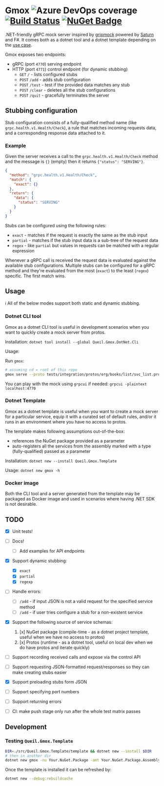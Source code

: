 # Gmox ![Azure DevOps coverage](https://img.shields.io/azure-devops/coverage/queil/gmox/4) [![Build Status](https://dev.azure.com/queil/gmox/_apis/build/status/queil.gmox?branchName=main)](https://dev.azure.com/queil/gmox/_build/latest?definitionId=4&branchName=main) [![NuGet Badge](https://buildstats.info/nuget/Queil.Gmox.Dotnet.Cli?includePreReleases=true)](https://www.nuget.org/packages/Queil.Gmox.Dotnet.Cli)

.NET-friendly gRPC mock server inspired by [gripmock](https://github.com/tokopedia/gripmock) powered by [Saturn](https://saturnframework.org/) and F#. It comes both as a dotnet tool and a dotnet template depending on the [use case](#Usage).

Gmox exposes two endpoints:

* gRPC (port `4770`) serving endpoint
* HTTP (port `4771`) control endpoint (for dynamic stubbing)
  * `GET` `/` - lists configured stubs
  * `POST` `/add` - adds stub configuration
  * `POST` `/test` - test if the provided data matches any stub
  * `POST` `/clear` - deletes all the stub configurations
  * `POST` `/quit` - gracefully terminates the server

## Stubbing configuration

Stub configuration consists of a fully-qualified method name (like `grpc.health.v1.Health/Check`), a rule that matches incoming requests data, and a corresponding response data attached to it.

### Example

Given the server receives a call to the `grpc.health.v1.Health/Check` method and the message is `{}` (empty) then it returns `{"status": "SERVING"}`.

```json
{
  "method": "grpc.health.v1.Health/Check",
  "match": {
    "exact": {}
  }, 
  "return": {
    "data": {
      "status": "SERVING"
    }
  }
}
```

Stubs can be configured using the following rules:

* `exact` - matches if the request is exactly the same as the stub input
* `partial` - matches if the stub input data is a sub-tree of the request data
* `regex` - like `partial` but values in requests can be matched with a regular expression

Whenever a gRPC call is received the request data is evaluated against the available stub configurations.
Multiple stubs can be configured for a gRPC method and they're evaluated from the most (`exact`) to the least (`regex`) specific.
The first match wins.

## Usage

:information_source: All of the below modes support both static and dynamic stubbing.

### Dotnet CLI tool

Gmox as a dotnet CLI tool is useful in development scenarios when you want to quickly create a mock
server from protos.

Installation: `dotnet tool install --global Queil.Gmox.DotNet.Cli`

Usage: 

Run `gmox`:

```bash
# assuming cd = root of this repo
gmox serve --proto tests/integration/protos/org/books/list/svc_list.proto --root tests/integration/protos --stub-dir tests/integration/stubs
```

You can play with the mock using `grpcui` if needed: `grpcui -plaintext  localhost:4770`

### Dotnet Template

Gmox as a dotnet template is useful when you want to create a mock server for a particular service, equip it with a curated set of default rules, and/or it runs in an environment where you have no access to protos.

The template makes following assumptions out-of-the-box:

* references the NuGet package provided as a parameter
* auto-registers all the services from the assembly marked with a type (fully-qualified) passed as a parameter

Installation: `dotnet new --install Queil.Gmox.Template`

Usage: `dotnet new gmox -h`

### Docker image

Both the CLI tool and a server generated from the template may be packaged as Docker image and used in scenarios where having .NET SDK is not desirable.

## TODO

* [x] Unit tests!
* [ ] Docs!
  * [ ] Add examples for API endpoints
* [x] Support dynamic stubbing:
  * [x] `exact`
  * [x] `partial`
  * [x] `regexp`
* [ ] Handle errors:
  * [ ] `/add` - if input JSON is not a valid request for the specified service method
  * [ ] `/add` - if user tries configure a stub for a non-existent service
* [x] Support the following source of service schemas:
  1. [x] NuGet package (compile-time - as a dotnet project template, useful when we have no access to protos) 
  2. [x] Protos (runtime - as a dotnet tool, useful on local dev when we do have protos and iterate quickly)

* [ ] Support recording received calls and expose via the control API
* [ ] Support requesting JSON-formatted request/responses so they can make creating stubs easier
* [x] Support preloading stubs form JSON
* [ ] Support specifying port numbers
* [ ] Support returning errors
* [ ] CI: make push stage only run after the whole test matrix passes

## Development

### Testing `Queil.Gmox.Template`

```bash
DIR=./src/Queil.Gmox.Template/template && dotnet new --install $DIR
# then in another dir
dotnet new gmox -nu Your.NuGet.Package -amt Your.NuGet.Package.Assembly.Type
```

Once the template is installed it can be refreshed by:

```bash
dotnet new --debug:rebuildcache
```
